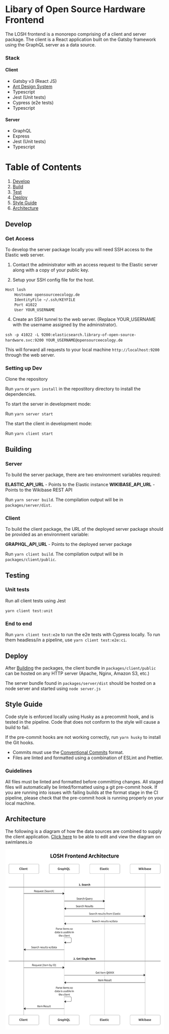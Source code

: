 # Libary of Open Source Hardware Frontend

The LOSH frontend is a monorepo comprising of a client and server package. The client is a React application built on the Gatsby framework using the GraphQL server as a data source.

### Stack

#### Client

- Gatsby v3 (React JS)
- [Ant Design System](https://ant.design/components/overview/)
- Typescript
- Jest (Unit tests)
- Cypress (e2e tests)
- Typescript

#### Server

- GraphQL
- Express
- Jest (Unit tests)
- Typescript

# Table of Contents

1. [Develop](#develop)
2. [Build](#build)
3. [Test](#test)
4. [Deploy](#deploy)
5. [Style Guide](#style-guide)
6. [Architecture](#architecture)

## Develop

### Get Access

To develop the server package locally you will need SSH access to the Elastic web server.

1. Contact the administrator with an access request to the Elastic server along with a copy of your public key.

2. Setup your SSH config file for the host.

```
Host losh
    Hostname opensourceecology.de
    IdentityFile ~/.ssh/KEYFILE
    Port 41022
    User YOUR_USERNAME
```

4. Create an SSH tunnel to the web server. (Replace YOUR_USERNAME with the username assigned by the administrator).

`ssh -p 41022 -L 9200:elasticsearch.library-of-open-source-hardware.svc:9200 YOUR_USERNAME@opensourceecology.de`

This will forward all requests to your local machine `http://localhost:9200` through the web server.

### Setting up Dev

Clone the repository

Run `yarn` or `yarn install` in the repostitory directory to install the dependencies.

To start the server in development mode:

Run `yarn server start`

The start the client in development mode:

Run `yarn client start`

## Building

### Server

To build the server package, there are two environment variables required:

**ELASTIC_API_URL** - Points to the Elastic instance
**WIKIBASE_API_URL** - Points to the Wikibase REST API

Run `yarn server build`. The compilation output will be in `packages/server/dist`.

### Client

To build the client package, the URL of the deployed server package should be provided as an environment variable:

**GRAPHQL_API_URL** - Points to the deployed server package

Run `yarn client build`. The compilation output will be in `packages/client/public`.

## Testing

### Unit tests

Run all client tests using Jest

`yarn client test:unit`

### End to end

Run `yarn client test:e2e` to run the e2e tests with Cypress locally.
To run them headless/in a pipeline, use `yarn client test:e2e:ci`.

## Deploy

After [Building](#build) the packages, the client bundle in `packages/client/public` can be hosted on any HTTP server (Apache, Nginx, Amazon S3, etc.)

The server bundle found in `packages/server/dist` should be hosted on a node server and started using `node server.js`

## Style Guide

Code style is enforced locally using Husky as a precommit hook, and is tested in the pipeline. Code that does not conform to the style will cause a build to fail.

If the pre-commit hooks are not working correctly, run `yarn husky` to install the Git hooks.

- Commits must use the [Conventional Commits](https://www.conventionalcommits.org/) format.
- Files are linted and formatted using a combination of ESLint and Prettier.

### Guidelines

All files must be linted and formatted before committing changes. All staged files will automatically be linted/formatted using a git pre-commit hook. If you are running into issues with failing builds at the format stage in the CI pipeline, please check that the pre-commit hook is running properly on your local machine.

## Architecture

The following is a diagram of how the data sources are combined to supply the client application. [Click here](https://swimlanes.io/#tZDLTsMwEEX3/oq7pJEogmUWSIhHqVQJ0ixgh5x0IBauA56xUP8e51XJUmBXL8dnztVcMWIpx+apfMSDb52Q2+HG140RqiV4UuotR5ZdLlGSjvMsU7fWkBOcX2Pl9VdTbHJs6TsQC84GaKHU+NVR91azmDofDSgC+YMap4lmBLbEwQonkhfzaSrNdIT8AOHdt/spQk3UnHVa+LnYadEqsR/ZZ+3jdjx+z+AWHQnDCKwrG+cO0hDqvoBEMHTyZ1bf4dUSKxKUxn1E1zpmxDL/bbNjUB2wvlvMd9H5eqh4jW/+/P5/qPQ0NycBvw==) to be able to edit and view the diagram on swimlanes.io

[![LOSH Frontend Architecture](./swimlanes.png)](https://swimlanes.io/#tZDLTsMwEEX3/oq7pJEogmUWSIhHqVQJ0ixgh5x0IBauA56xUP8e51XJUmBXL8dnztVcMWIpx+apfMSDb52Q2+HG140RqiV4UuotR5ZdLlGSjvMsU7fWkBOcX2Pl9VdTbHJs6TsQC84GaKHU+NVR91azmDofDSgC+YMap4lmBLbEwQonkhfzaSrNdIT8AOHdt/spQk3UnHVa+LnYadEqsR/ZZ+3jdjx+z+AWHQnDCKwrG+cO0hDqvoBEMHTyZ1bf4dUSKxKUxn1E1zpmxDL/bbNjUB2wvlvMd9H5eqh4jW/+/P5/qPQ0NycBvw==)
